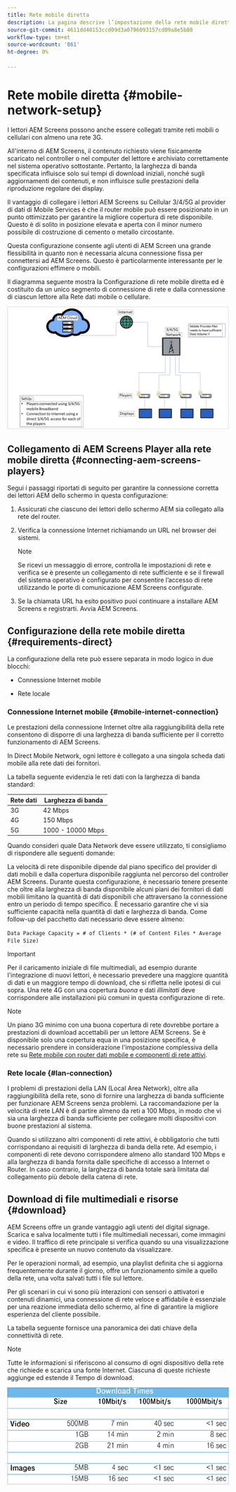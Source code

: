 ```yaml
---
title: Rete mobile diretta
description: La pagina descrive l’impostazione della rete mobile diretta
source-git-commit: 4611dd40153ccd09d3a0796093157cd09a8e5b80
workflow-type: tm+mt
source-wordcount: '861'
ht-degree: 0%

---
```



# Rete mobile diretta {#mobile-network-setup}

I lettori AEM Screens possono anche essere collegati tramite reti mobili o cellulari con almeno una rete 3G.

All&#39;interno di AEM Screens, il contenuto richiesto viene fisicamente scaricato nel controller o nel computer del lettore e archiviato correttamente nel sistema operativo sottostante. Pertanto, la larghezza di banda specificata influisce solo sui tempi di download iniziali, nonché sugli aggiornamenti dei contenuti, e non influisce sulle prestazioni della riproduzione regolare dei display.

Il vantaggio di collegare i lettori AEM Screens su Cellular 3/4/5G al provider di dati di Mobile Services è che il router mobile può essere posizionato in un punto ottimizzato per garantire la migliore copertura di rete disponibile. Questo è di solito in posizione elevata e aperta con il minor numero possibile di costruzione di cemento o metallo circostante.

Questa configurazione consente agli utenti di AEM Screen una grande flessibilità in quanto non è necessaria alcuna connessione fissa per connettersi ad AEM Screens. Questo è particolarmente interessante per le configurazioni effimere o mobili.

Il diagramma seguente mostra la Configurazione di rete mobile diretta ed è costituito da un unico segmento di connessione di rete e dalla connessione di ciascun lettore alla Rete dati mobile o cellulare.

![](/help/using/assets/direct-mobile-1.png)

## Collegamento di AEM Screens Player alla rete mobile diretta {#connecting-aem-screens-players}

Segui i passaggi riportati di seguito per garantire la connessione corretta dei lettori AEM dello schermo in questa configurazione:

1. Assicurati che ciascuno dei lettori dello schermo AEM sia collegato alla rete del router.

1. Verifica la connessione Internet richiamando un URL nel browser dei sistemi.

   >[!NOTE]
   >Se ricevi un messaggio di errore, controlla le impostazioni di rete e verifica se è presente un collegamento di rete sufficiente e se il firewall del sistema operativo è configurato per consentire l’accesso di rete utilizzando le porte di comunicazione AEM Screens configurate.

1. Se la chiamata URL ha esito positivo puoi continuare a installare AEM Screens e registrarti. Avvia AEM Screens.

## Configurazione della rete mobile diretta {#requirements-direct}

La configurazione della rete può essere separata in modo logico in due blocchi:

* Connessione Internet mobile

* Rete locale

### Connessione Internet mobile {#mobile-internet-connection}

Le prestazioni della connessione Internet oltre alla raggiungibilità della rete consentono di disporre di una larghezza di banda sufficiente per il corretto funzionamento di AEM Screens.

In Direct Mobile Network, ogni lettore è collegato a una singola scheda dati mobile alla rete dati dei fornitori.

La tabella seguente evidenzia le reti dati con la larghezza di banda standard:

| Rete dati | Larghezza di banda |
|--- |--- |
| 3G | 42 Mbps |
| 4G | 150 Mbps |
| 5G | 1000 - 10000 Mbps |

Quando consideri quale Data Network deve essere utilizzato, ti consigliamo di rispondere alle seguenti domande:

La velocità di rete disponibile dipende dal piano specifico del provider di dati mobili e dalla copertura disponibile raggiunta nel percorso del controller AEM Screens.
Durante questa configurazione, è necessario tenere presente che oltre alla larghezza di banda disponibile alcuni piani dei fornitori di dati mobili limitano la quantità di dati disponibili che attraversano la connessione entro un periodo di tempo specifico. È necessario garantire che vi sia sufficiente capacità nella quantità di dati e larghezza di banda.
Come follow-up del pacchetto dati necessario deve essere almeno:

`Data Package Capacity = # of Clients * (# of Content Files * Average File Size)`


>[!IMPORTANT]
>Per il caricamento iniziale di file multimediali, ad esempio durante l&#39;integrazione di nuovi lettori, è necessario prevedere una maggiore quantità di dati e un maggiore tempo di download, che si rifletta nelle ipotesi di cui sopra. Una rete 4G con una copertura *buona* e dati *illimitati* deve corrispondere alle installazioni più comuni in questa configurazione di rete.

>[!NOTE]
>Un piano 3G minimo con una buona copertura di rete dovrebbe portare a prestazioni di download accettabili per un lettore AEM Screens. Se è disponibile solo una copertura equa in una posizione specifica, è necessario prendere in considerazione l&#39;impostazione complessiva della rete su [Rete mobile con router dati mobile e componenti di rete attivi](/help/using/mobile-network-router.md).


### Rete locale {#lan-connection}

I problemi di prestazioni della LAN (Local Area Network), oltre alla raggiungibilità della rete, sono di fornire una larghezza di banda sufficiente per funzionare AEM Screens senza problemi. La raccomandazione per la velocità di rete LAN è di partire almeno da reti a 100 Mbps, in modo che vi sia una larghezza di banda sufficiente per collegare molti dispositivi con buone prestazioni al sistema.

Quando si utilizzano altri componenti di rete attivi, è obbligatorio che tutti corrispondano ai requisiti di larghezza di banda della rete. Ad esempio, i componenti di rete devono corrispondere almeno allo standard 100 Mbps e alla larghezza di banda fornita dalle specifiche di accesso a Internet o Router. In caso contrario, la larghezza di banda totale sarà limitata dal collegamento più debole della catena di rete.

## Download di file multimediali e risorse {#download}

AEM Screens offre un grande vantaggio agli utenti del digital signage. Scarica e salva localmente tutti i file multimediali necessari, come immagini e video. Il traffico di rete principale si verifica quando su una visualizzazione specifica è presente un nuovo contenuto da visualizzare.

Per le operazioni normali, ad esempio, una playlist definita che si aggiorna frequentemente durante il giorno, offre un funzionamento simile a quello della rete, una volta salvati tutti i file sul lettore.

Per gli scenari in cui vi sono più interazioni con sensori o attivatori e contenuti dinamici, una connessione di rete veloce e affidabile è essenziale per una reazione immediata dello schermo, al fine di garantire la migliore esperienza del cliente possibile.

La tabella seguente fornisce una panoramica dei dati chiave della connettività di rete.

>[!NOTE]
>
>Tutte le informazioni si riferiscono al consumo di ogni dispositivo della rete che richiede e scarica una fonte Internet. Ciascuna di queste richieste aggiunge ed estende il Tempo di download.

![](/help/using/assets/download-times-mobile.png)




